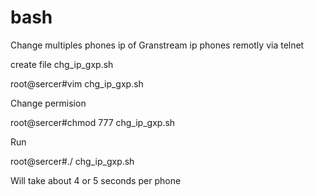 bash
====

Change multiples phones ip of Granstream ip phones remotly via telnet 

create file chg_ip_gxp.sh

root@sercer#vim chg_ip_gxp.sh

Change permision 

root@sercer#chmod 777 chg_ip_gxp.sh

Run

root@sercer#./ chg_ip_gxp.sh

Will take about 4 or 5 seconds per phone

